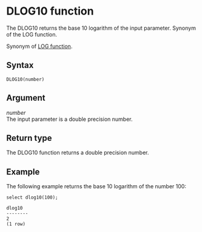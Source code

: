 # DLOG10 function<a name="r_DLOG10"></a>

The DLOG10 returns the base 10 logarithm of the input parameter\. Synonym of the LOG function\. 

Synonym of [LOG function](r_LOG.md)\. 

## Syntax<a name="r_DLOG10-synopsis"></a>

```
DLOG10(number)
```

## Argument<a name="r_DLOG10-argument"></a>

 *number*   
The input parameter is a double precision number\. 

## Return type<a name="r_DLOG10-return-type"></a>

The DLOG10 function returns a double precision number\. 

## Example<a name="r_DLOG10-example"></a>

The following example returns the base 10 logarithm of the number 100: 

```
select dlog10(100);

dlog10
--------
2
(1 row)
```